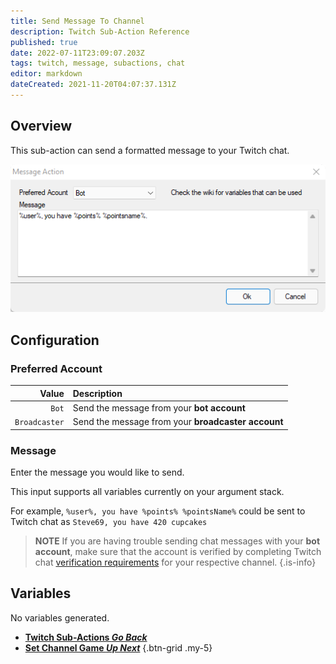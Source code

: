 ```yaml
---
title: Send Message To Channel 
description: Twitch Sub-Action Reference
published: true
date: 2022-07-11T23:09:07.203Z
tags: twitch, message, subactions, chat
editor: markdown
dateCreated: 2021-11-20T04:07:37.131Z
---
```


## Overview

This sub-action can send a formatted message to your Twitch chat.

![send_message_to_channel_.png](/send_message_to_channel_.png)

## Configuration

### Preferred Account

| Value | Description |
|------:|:------------|
`Bot` | Send the message from your **bot account**
`Broadcaster` | Send the message from your **broadcaster account**

### Message

Enter the message you would like to send.

This input supports all variables currently on your argument stack. 

For example, `%user%, you have %points% %pointsName%` could be sent to Twitch chat as `Steve69, you have 420 cupcakes`

> **NOTE**
> If you are having trouble sending chat messages with your **bot account**, make sure that the account is verified by completing Twitch chat [verification requirements](https://help.twitch.tv/s/article/chat-verification-settings) for your respective channel.
{.is-info}

## Variables
No variables generated.


- [<i class="mdi mdi-chevron-left"></i>**Twitch Sub-Actions *Go Back***](/en/Sub-Actions/Twitch)
- [<i class="mdi mdi-twitch text--twitch"></i>**Set Channel Game *Up Next***](/en/Sub-Actions/Twitch/Set-Channel-Game)
{.btn-grid .my-5}